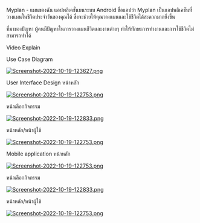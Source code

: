 Myplan - แผนของฉัน
แอปพลิเคชั่นบนระบบ Android ชื่อแอปว่า Myplan เป็นแอปพลิเคชันที่วางแผนในชีวิตประจำวันของคุณได้ ซึ่งจะช่วยให้คุณวางแผนและใช้ชีวิตได้สะดวกมากยิ่งขึ้น

ที่มาของปัญหา
ผู้คนมีปัญหาในการวางแผนชีวิตและงานต่างๆ ทำให้ทักษะการทำงานและการใช้ชีวิตไม่สามารถทำได้

Video Explain


Use Case Diagram







[![Screenshot-2022-10-19-123627.png](https://i.postimg.cc/2y2DJ7Rh/Screenshot-2022-10-19-123627.png)](https://postimg.cc/642g4RQp)







User Interface Design
หน้าหลัก




[![Screenshot-2022-10-19-122753.png](https://i.postimg.cc/x1bdkBVZ/Screenshot-2022-10-19-122753.png)](https://postimg.cc/9DC2K8MP)




หน้าเลือกกิจกรรม





[![Screenshot-2022-10-19-122833.png](https://i.postimg.cc/SRvyRfTq/Screenshot-2022-10-19-122833.png)](https://postimg.cc/hQVF3TR3)





หน้าหลัก/หน้าผู้ใช้




[![Screenshot-2022-10-19-122753.png](https://i.postimg.cc/x1bdkBVZ/Screenshot-2022-10-19-122753.png)](https://postimg.cc/9DC2K8MP)





Mobile application
หน้าหลัก





[![Screenshot-2022-10-19-122753.png](https://i.postimg.cc/x1bdkBVZ/Screenshot-2022-10-19-122753.png)](https://postimg.cc/9DC2K8MP)





หน้าเลือกกิจกรรม





[![Screenshot-2022-10-19-122833.png](https://i.postimg.cc/SRvyRfTq/Screenshot-2022-10-19-122833.png)](https://postimg.cc/hQVF3TR3)





หน้าหลัก/หน้าผู้ใช้




[![Screenshot-2022-10-19-122753.png](https://i.postimg.cc/x1bdkBVZ/Screenshot-2022-10-19-122753.png)](https://postimg.cc/9DC2K8MP)
